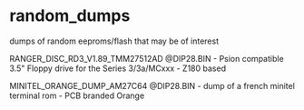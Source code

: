 # random_dumps
dumps of random eeproms/flash that may be of interest

RANGER_DISC_RD3_V1.89_TMM27512AD @DIP28.BIN - Psion compatible 3.5" Floppy drive for the Series 3/3a/MCxxx - Z180 based

MINITEL_ORANGE_DUMP_AM27C64 @DIP28.BIN - dump of a french minitel terminal rom - PCB branded Orange
